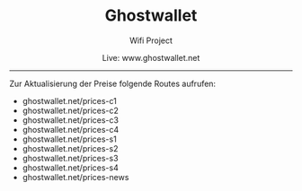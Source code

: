 <h1 align="center">Ghostwallet</h1>
<p align="center">Wifi Project</p>
<p align="center">Live: www.ghostwallet.net</p>
<hr>

<p>
Zur Aktualisierung der Preise folgende Routes aufrufen:</p>
<ul>
    <li>ghostwallet.net/prices-c1</li>
    <li>ghostwallet.net/prices-c2</li>
    <li>ghostwallet.net/prices-c3</li>
    <li>ghostwallet.net/prices-c4</li>
    <li>ghostwallet.net/prices-s1</li>
    <li>ghostwallet.net/prices-s2</li>
    <li>ghostwallet.net/prices-s3</li>
    <li>ghostwallet.net/prices-s4</li>
    <li>ghostwallet.net/prices-news</li>
</ul>

